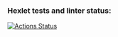### Hexlet tests and linter status:
[![Actions Status](https://github.com/Homedog1983/python-project-52/actions/workflows/hexlet-check.yml/badge.svg)](https://github.com/Homedog1983/python-project-52/actions)